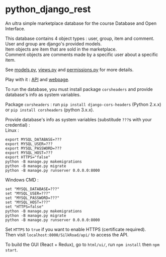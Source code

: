 # python_django_rest

An ultra simple marketplace database for the course Database and Open Interface.  

This database contains 4 object types : user, group, item and comment.  
User and group are django's provided models.  
Item objects are item that are sold in the marketplace.  
Comment objects are comments made by a specific user about a specific item.  
  
See [models.py](https://github.com/pqhuy98/python_django_rest/blob/e1601124/tutorial/quickstart/models.py), [views.py](https://github.com/pqhuy98/python_django_rest/blob/e1601124/tutorial/quickstart/views.py) and [permissions.py](https://github.com/pqhuy98/python_django_rest/blob/e1601124/tutorial/quickstart/permissions.py) for more details.  
  
Play with it : [API](https://pqhuy98.hopto.org/SilkRoad/api/) and [webpage](https://pqhuy98.hopto.org/SilkRoad/page/).

To run the database, you must install package `corsheaders` and provide database's info as system variables.  

Package `corsheaders` : run `pip install django-cors-headers` (Python 2.x.x) or `pip install corsheaders` (python 3.x.x).  

Provide database's info as system variables (substitude `???`s with your credential) :  
Linux :  
```
export MYSQL_DATABASE=???
export MYSQL_USER=???
export MYSQL_PASSWORD=???
export MYSQL_HOST=???
export HTTPS="false"
python -B manage.py makemigrations
python -B manage.py migrate
python -B manage.py runserver 0.0.0.0:8000
```

Windows CMD :
```
set "MYSQL_DATABASE=???"
set "MYSQL_USER=???"
set "MYSQL_PASSWORD=???"
set "MYSQL_HOST=???"
set "HTTPS=false"
python -B manage.py makemigrations
python -B manage.py migrate
python -B manage.py runserver 0.0.0.0:8000
```

Set `HTTPS` to `true` if you want to enable HTTPS (certificate required).  
Then visit `localhost:8000/SilkRoad/api/` to access the API.  

To build the GUI (React + Redux), go to `html/ui/`, run `npm install` then `npm start`.